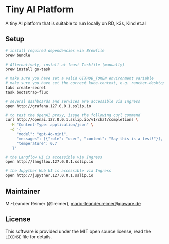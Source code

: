 # Tiny AI Platform

A tiny AI platform that is suitable to run locally on RD, k3s, Kind et.al

## Setup

```bash
# install required dependencies via Brewfile
brew bundle

# Alternatively, install at least Taskfile (manually)
brew install go-task

# make sure you have set a valid GITHUB_TOKEN environment variable
# make sure you have set the correct kube-context, e.g. rancher-desktop
taks create-secret
task bootstrap-flux

# several dashboards and services are accessible via Ingress
open http://grafana.127.0.0.1.sslip.io

# to test the OpenAI proxy, issue the following curl command
curl http://openai.127.0.0.1.sslip.io/v1/chat/completions \
  -H "Content-Type: application/json" \
  -d '{
     "model": "gpt-4o-mini",
     "messages": [{"role": "user", "content": "Say this is a test!"}],
     "temperature": 0.7
   }'

# the Langflow UI is accessible via Ingress
open http://langflow.127.0.0.1.sslip.io 

# the Jupyther Hub UI is accessible via Ingress
open http://jupyther.127.0.0.1.sslip.io 
```

## Maintainer

M.-Leander Reimer (@lreimer), <mario-leander.reimer@qaware.de>

## License

This software is provided under the MIT open source license, read the `LICENSE`
file for details.
